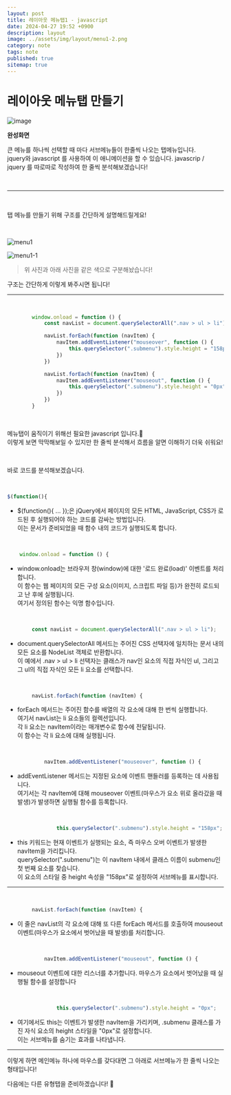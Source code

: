 ```yaml
---
layout: post
title: 레이아웃 메뉴탭1 - javascript
date: 2024-04-27 19:52 +0900
description: layout
image: ../assets/img/layout/menu1-2.png
category: note
tags: note
published: true
sitemap: true
---
```


# 레이아웃 메뉴탭 만들기 

![image](https://github.com/kimyih/kimyih.github.io/assets/163376151/9b6c1810-6fd6-4eff-b3df-9d8bc0fa71db)

**완성화면**   

큰 메뉴를 하나씩 선택할 때 마다 서브메뉴들이 한줄씩 나오는 탭메뉴입니다.   
jquery와 javascript 를 사용하여 이 애니메이션을 할 수 있습니다.
javascrip / jquery 를 따로따로 작성하여 한 줄씩 분석해보겠습니다!

<br>

--- 

<br>

탭 메뉴를 만들기 위해 구조를 간단하게 설명해드릴게요!  

<br>

![menu1](https://github.com/kimyih/kimyih.github.io/assets/163376151/26f374a5-dc69-4a58-ac1c-1657097e72dd)

![menu1-1](https://github.com/kimyih/kimyih.github.io/assets/163376151/64749ae7-440b-4d3f-aaeb-ae64b0992b0e)

> 위 사진과 아래 사진을 같은 색으로 구분해놨습니다!

구조는 간단하게 이렇게 봐주시면 됩니다!

---
<br>



````javascript
        window.onload = function () {
            const navList = document.querySelectorAll(".nav > ul > li");

            navList.forEach(function (navItem) {
                navItem.addEventListener("mouseover", function () {
                    this.querySelector(".submenu").style.height = "158px";
                })
            })

            navList.forEach(function (navItem) {
                navItem.addEventListener("mouseout", function () {
                    this.querySelector(".submenu").style.height = "0px";
                })
            })
        }
````

<br>

메뉴탭이 움직이기 위해선 필요한 javascript 입니다.🙌   
이렇게 보면 막막해보일 수 있지만 한 줄씩 분석해서 흐름을 알면 이해하기 더욱 쉬워요!

<br>

바로 코드를 분석해보겠습니다.

<br>

```javascript
$(function(){
```
- $(function(){ ... });은 jQuery에서 페이지의 모든 HTML, JavaScript, CSS가 로드된 후 실행되어야 하는 코드를 감싸는 방법입니다.    
이는 문서가 준비되었을 때 함수 내의 코드가 실행되도록 합니다.

<br>


```javascript
    window.onload = function () {
```
- window.onload는 브라우저 창(window)에 대한 '로드 완료(load)' 이벤트를 처리합니다.    
이 함수는 웹 페이지의 모든 구성 요소(이미지, 스크립트 파일 등)가 완전히 로드되고 난 후에 실행됩니다.    
여기서 정의된 함수는 익명 함수입니다.   

<br>

```javascript
        const navList = document.querySelectorAll(".nav > ul > li");
```
- document.querySelectorAll 메서드는 주어진 CSS 선택자에 일치하는 문서 내의 모든 요소를 NodeList 객체로 반환합니다.    
이 예에서 .nav > ul > li 선택자는 클래스가 nav인 요소의 직접 자식인 ul, 그리고 그 ul의 직접 자식인 모든 li 요소를 선택합니다.   

<br>


```javascript
        navList.forEach(function (navItem) {
```
- forEach 메서드는 주어진 함수를 배열의 각 요소에 대해 한 번씩 실행합니다.    
여기서 navList는 li 요소들의 컬렉션입니다.    
각 li 요소는 navItem이라는 매개변수로 함수에 전달됩니다.    
이 함수는 각 li 요소에 대해 실행됩니다.   

<br>

```javascript
            navItem.addEventListener("mouseover", function () {
```
- addEventListener 메서드는 지정된 요소에 이벤트 핸들러를 등록하는 데 사용됩니다.    
여기서는 각 navItem에 대해 mouseover 이벤트(마우스가 요소 위로 올라갔을 때 발생)가 발생하면 실행될 함수를 등록합니다.  

<br>

```javascript
                this.querySelector(".submenu").style.height = "158px";
```
- this 키워드는 현재 이벤트가 실행되는 요소, 즉 마우스 오버 이벤트가 발생한 navItem을 가리킵니다.    
querySelector(".submenu")는 이 navItem 내에서 클래스 이름이 submenu인 첫 번째 요소를 찾습니다.    
이 요소의 스타일 중 height 속성을 "158px"로 설정하여 서브메뉴를 표시합니다.   

---
<br>

```javascript
        navList.forEach(function (navItem) {
```
- 이 줄은 navList의 각 요소에 대해 또 다른 forEach 메서드를 호출하여 mouseout 이벤트(마우스가 요소에서 벗어났을 때 발생)를 처리합니다.

<br>

```javascript
            navItem.addEventListener("mouseout", function () {
```
- mouseout 이벤트에 대한 리스너를 추가합니다. 마우스가 요소에서 벗어났을 때 실행될 함수를 설정합니다

<br>

```javascript
                this.querySelector(".submenu").style.height = "0px";
```
- 여기에서도 this는 이벤트가 발생한 navItem을 가리키며, .submenu 클래스를 가진 자식 요소의 height 스타일을 "0px"로 설정합니다.    
이는 서브메뉴를 숨기는 효과를 나타냅니다.



--- 

이렇게 하면 메인메뉴 하나에 마우스를 갖다대면 그 아래로 서브메뉴가 한 줄씩 나오는 형태입니다! 

다음에는 다른 유형탭을 준비하겠습니다! 🎈
